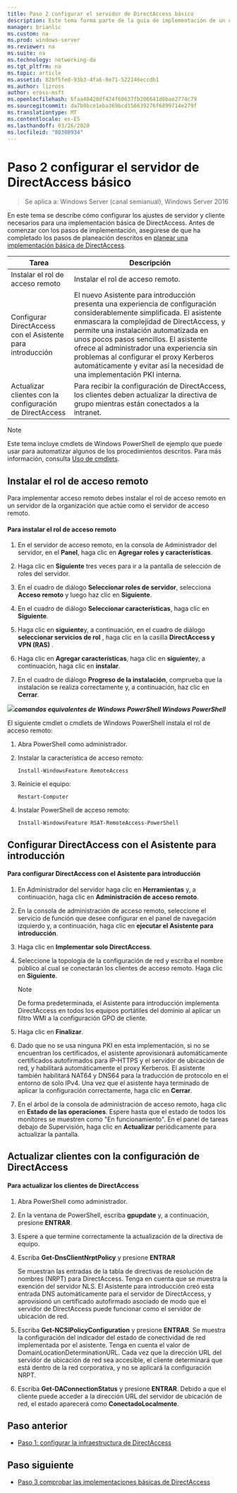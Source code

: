 ```yaml
---
title: Paso 2 configurar el servidor de DirectAccess básico
description: Este tema forma parte de la guía de implementación de un único servidor de DirectAccess con el Asistente para Introducción para Windows Server 2016
manager: brianlic
ms.custom: na
ms.prod: windows-server
ms.reviewer: na
ms.suite: na
ms.technology: networking-da
ms.tgt_pltfrm: na
ms.topic: article
ms.assetid: 82bf5fed-93b3-4fa6-8e71-522146eccdb1
ms.author: lizross
author: eross-msft
ms.openlocfilehash: 6faa40428df424f60637fb206641d8bae2774c79
ms.sourcegitcommit: da7b9bce1eba369bcd156639276f6899714e279f
ms.translationtype: MT
ms.contentlocale: es-ES
ms.lasthandoff: 03/26/2020
ms.locfileid: "80308934"
---
```

# <a name="step-2-configure-the-basic-directaccess-server"></a>Paso 2 configurar el servidor de DirectAccess básico

>Se aplica a: Windows Server (canal semianual), Windows Server 2016

En este tema se describe cómo configurar los ajustes de servidor y cliente necesarios para una implementación básica de DirectAccess. Antes de comenzar con los pasos de implementación, asegúrese de que ha completado los pasos de planeación descritos en [planear una implementación básica de DirectAccess](Plan-a-Basic-DirectAccess-Deployment.md).  
  
|Tarea|Descripción|  
|----|--------|  
|Instalar el rol de acceso remoto|Instalar el rol de acceso remoto.|  
|Configurar DirectAccess con el Asistente para introducción|El nuevo Asistente para introducción presenta una experiencia de configuración considerablemente simplificada. El asistente enmascara la complejidad de DirectAccess, y permite una instalación automatizada en unos pocos pasos sencillos. El asistente ofrece al administrador una experiencia sin problemas al configurar el proxy Kerberos automáticamente y evitar así la necesidad de una implementación PKI interna.|  
|Actualizar clientes con la configuración de DirectAccess|Para recibir la configuración de DirectAccess, los clientes deben actualizar la directiva de grupo mientras están conectados a la intranet.|  
  
> [!NOTE]  
> Este tema incluye cmdlets de Windows PowerShell de ejemplo que puede usar para automatizar algunos de los procedimientos descritos. Para más información, consulta [Uso de cmdlets](https://go.microsoft.com/fwlink/p/?linkid=230693).  
  
## <a name="install-the-remote-access-role"></a><a name="BKMK_Role"></a>Instalar el rol de acceso remoto  
Para implementar acceso remoto debes instalar el rol de acceso remoto en un servidor de la organización que actúe como el servidor de acceso remoto.  
  
#### <a name="to-install-the-remote-access-role"></a>Para instalar el rol de acceso remoto  
  
1.  En el servidor de acceso remoto, en la consola de Administrador del servidor, en el **Panel**, haga clic en **Agregar roles y características**.  
  
2.  Haga clic en **Siguiente** tres veces para ir a la pantalla de selección de roles del servidor.  
  
3.  En el cuadro de diálogo **Seleccionar roles de servidor**, selecciona **Acceso remoto** y luego haz clic en **Siguiente**.  
  
4.  En el cuadro de diálogo **Seleccionar características**, haga clic en **Siguiente**.  
  
5.  Haga clic en **siguiente**y, a continuación, en el cuadro de diálogo **seleccionar servicios de rol** , haga clic en la casilla **DirectAccess y VPN (RAS)** .  
  
6.  Haga clic en **Agregar características**, haga clic en **siguiente**y, a continuación, haga clic en **instalar**.  
  
7.  En el cuadro de diálogo **Progreso de la instalación**, comprueba que la instalación se realiza correctamente y, a continuación, haz clic en **Cerrar**.  
  
![](../../../media/Step-2-Configure-the-DirectAccess-Server/PowerShellLogoSmall.gif)***<em>comandos equivalentes</em> de Windows PowerShell Windows PowerShell***  
  
El siguiente cmdlet o cmdlets de Windows PowerShell instala el rol de acceso remoto: 

1. Abra PowerShell como administrador.

2. Instalar la característica de acceso remoto:

   ```  
   Install-WindowsFeature RemoteAccess   
   ```  

3. Reinicie el equipo:

   ```
   Restart-Computer
   ```
   
4. Instalar PowerShell de acceso remoto:

   ```
   Install-WindowsFeature RSAT-RemoteAccess-PowerShell
   ```



  
## <a name="configure-directaccess-with-the-getting-started-wizard"></a>Configurar DirectAccess con el Asistente para introducción  
  
#### <a name="to-configure-directaccess-using-the-getting-started-wizard"></a>Para configurar DirectAccess con el Asistente para introducción  
  
1.  En Administrador del servidor haga clic en **Herramientas** y, a continuación, haga clic en **Administración de acceso remoto**.  
  
2.  En la consola de administración de acceso remoto, seleccione el servicio de función que desee configurar en el panel de navegación izquierdo y, a continuación, haga clic en **ejecutar el Asistente para introducción**.  
  
3.  Haga clic en **Implementar solo DirectAccess**.  
  
4.  Seleccione la topología de la configuración de red y escriba el nombre público al cual se conectarán los clientes de acceso remoto. Haga clic en **Siguiente**.  
  
    > [!NOTE]  
    > De forma predeterminada, el Asistente para introducción implementa DirectAccess en todos los equipos portátiles del dominio al aplicar un filtro WMI a la configuración GPO de cliente.  
  
5.  Haga clic en **Finalizar**.  
  
6.  Dado que no se usa ninguna PKI en esta implementación, si no se encuentran los certificados, el asistente aprovisionará automáticamente certificados autofirmados para IP-HTTPS y el servidor de ubicación de red, y habilitará automáticamente el proxy Kerberos. El asistente también habilitará NAT64 y DNS64 para la traducción de protocolo en el entorno de solo IPv4. Una vez que el asistente haya terminado de aplicar la configuración correctamente, haga clic en **Cerrar**.  
  
7.  En el árbol de la consola de administración de acceso remoto, haga clic en **Estado de las operaciones**. Espere hasta que el estado de todos los monitores se muestren como "En funcionamiento". En el panel de tareas debajo de Supervisión, haga clic en **Actualizar** periódicamente para actualizar la pantalla.  
  
## <a name="update-clients-with-the-directaccess-configuration"></a>Actualizar clientes con la configuración de DirectAccess  
  
#### <a name="to-update-directaccess-clients"></a>Para actualizar los clientes de DirectAccess  
  
1.  Abra PowerShell como administrador.  
  
2.  En la ventana de PowerShell, escriba **gpupdate** y, a continuación, presione **ENTRAR**.  
  
3.  Espere a que termine correctamente la actualización de la directiva de equipo.  
  
4.  Escriba **Get-DnsClientNrptPolicy** y presione **ENTRAR**  
  
    Se muestran las entradas de la tabla de directivas de resolución de nombres (NRPT) para DirectAccess. Tenga en cuenta que se muestra la exención del servidor NLS. El Asistente para introducción creó esta entrada DNS automáticamente para el servidor de DirectAccess, y aprovisionó un certificado autofirmado asociado de modo que el servidor de DirectAccess puede funcionar como el servidor de ubicación de red.  
  
5.  Escriba **Get-NCSIPolicyConfiguration** y presione **ENTRAR**. Se muestra la configuración del indicador del estado de conectividad de red implementada por el asistente. Tenga en cuenta el valor de DomainLocationDeterminationURL. Cada vez que la dirección URL del servidor de ubicación de red sea accesible, el cliente determinará que está dentro de la red corporativa, y no se aplicará la configuración NRPT.  
  
6.  Escriba **Get-DAConnectionStatus** y presione **ENTRAR**. Debido a que el cliente puede acceder a la dirección URL del servidor de ubicación de red, el estado aparecerá como **ConectadoLocalmente**.  
  
## <a name="previous-step"></a><a name="BKMK_Links"></a>Paso anterior  
  
-   [Paso 1: configurar la infraestructura de DirectAccess](Step-1-Configure-the-DirectAccess-Infrastructure.md)  
  
## <a name="next-step"></a>Paso siguiente  
  
-   [Paso 3 comprobar las implementaciones básicas de DirectAccess](da-basic-configure-s3-verify.md)  
  


